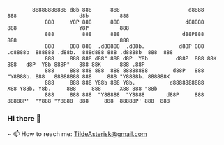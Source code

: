 ```
        88888888888 d8b 888      888                      d8888          888                    d8b          888      
            888     Y8P 888      888                     d88888          888                    Y8P          888      
            888         888      888                    d88P888          888                                 888      
            888     888 888  .d88888  .d88b.           d88P 888 .d8888b  888888 .d88b.  888d888 888 .d8888b  888  888 
            888     888 888 d88" 888 d8P  Y8b         d88P  888 88K      888   d8P  Y8b 888P"   888 88K      888 .88P 
            888     888 888 888  888 88888888        d88P   888 "Y8888b. 888   88888888 888     888 "Y8888b. 888888K  
            888     888 888 Y88b 888 Y8b.           d8888888888      X88 Y88b. Y8b.     888     888      X88 888 "88b 
            888     888 888  "Y88888  "Y8888       d88P     888  88888P'  "Y888 "Y8888  888     888  88888P' 888  888 
```
### Hi there 👋

~ 📫 How to reach me: TildeAsterisk@gmail.com

<!--
**TildeAsterisk/TildeAsterisk** is a ✨ _special_ ✨ repository because its `README.md` (this file) appears on your GitHub profile.

Here are some ideas to get you started:

- 🔭 I’m currently working on ...
- 🌱 I’m currently learning ...
- 👯 I’m looking to collaborate on ...
- 🤔 I’m looking for help with ...
- 💬 Ask me about ...
- 📫 How to reach me: ...
- 😄 Pronouns: ...
- ⚡ Fun fact: ...
-->
  
